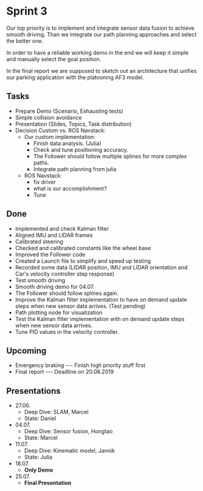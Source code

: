 # Sprint 3

Our top priority is to implement and integrate sensor data fusion to achieve smooth driving. Than we integrate our path planning approaches and select the better one.

In order to have a reliable working demo in the end we will keep it simple and manually select the goal position.

In the final report we are supposed to sketch out an architecture that unifies our parking application with the platooning AF3 model.

## Tasks
- Prepare Demo (Scenario, Exhausting tests)
- Simple collision avoidance
- Presentation (Slides, Topics, Task distribution)
- Decision Custom vs. ROS Navstack:
  - Our custom implementation:
    - Finish data analysis. (Julia)
    - Check and tune positioning accuracy.
    - The Follower should follow multiple splines for more complex paths.
    - Integrate path planning from julia
  - ROS Navstack:
    - fix driver
    - what is our accomplishment?
    - Tune

## Done
- Implemented and check Kalman filter
- Aligned IMU and LIDAR frames
- Calibrated steering
- Checked and calibrated constants like the wheel base
- Improved the Follower code
- Created a Launch file to simplify and speed up testing
- Recorded some data (LIDAR position, IMU and LIDAR orientation and Car's velocity controller step response)
- Test smooth driving
- Smooth driving demo for 04.07.
- The Follower should follow splines again.
- Improve the Kalman filter implementation to have on demand update steps when new sensor data arrives. (Test pending)
- Path plotting node for visualization
- Test the Kalman filter implementation with on demand update steps when new sensor data arrives.
- Tune PID values in the velocity controller.

## Upcoming
- Emergency braking --- Finish high priority stuff first
- Final report --- Deadline on 20.08.2019

## Presentations
- 27.06.
  - Deep Dive: SLAM, Marcel
  - State: Daniel
- 04.07.
  - Deep Dive: Sensor fusion, Hongtao
  - State: Marcel
- 11.07.
  - Deep Dive: Kinematic model, Jannik
  - State: Julia
- 18.07.
  - **Only Demo**
- 25.07.
  - **Final Presentation**